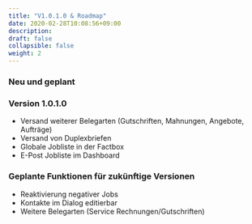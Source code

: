 ```yaml
---
title: "V1.0.1.0 & Roadmap"
date: 2020-02-28T10:08:56+09:00
description: 
draft: false
collapsible: false
weight: 2
---
```


### Neu und geplant

### Version 1.0.1.0
- Versand weiterer Belegarten (Gutschriften, Mahnungen, Angebote, Aufträge)
- Versand von Duplexbriefen
- Globale Jobliste in der Factbox
- E-Post Jobliste im Dashboard

### Geplante Funktionen für zukünftige Versionen
- Reaktivierung negativer Jobs
- Kontakte im Dialog editierbar
- Weitere Belegarten (Service Rechnungen/Gutschriften)

